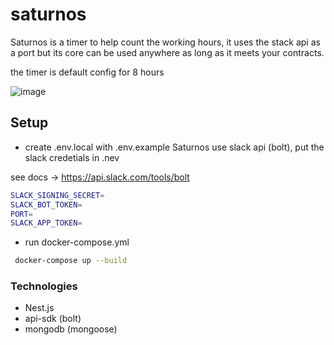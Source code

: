 # saturnos


 Saturnos is a timer to help count the working hours, it uses the stack api as a port but its core can be used anywhere as long as it meets your contracts.

 the timer is default config for 8 hours


![image](https://user-images.githubusercontent.com/48535259/147385568-acb01371-6502-4b17-ab65-11561fd01c42.png)



## Setup

- create .env.local with .env.example
  Saturnos use slack api (bolt), put the slack credetials in .nev

 see docs ->  https://api.slack.com/tools/bolt

```bash 
SLACK_SIGNING_SECRET=
SLACK_BOT_TOKEN=
PORT=
SLACK_APP_TOKEN=
```

- run docker-compose.yml

```bash 
 docker-compose up --build
```


### Technologies

- Nest.js
- api-sdk (bolt)
- mongodb (mongoose)